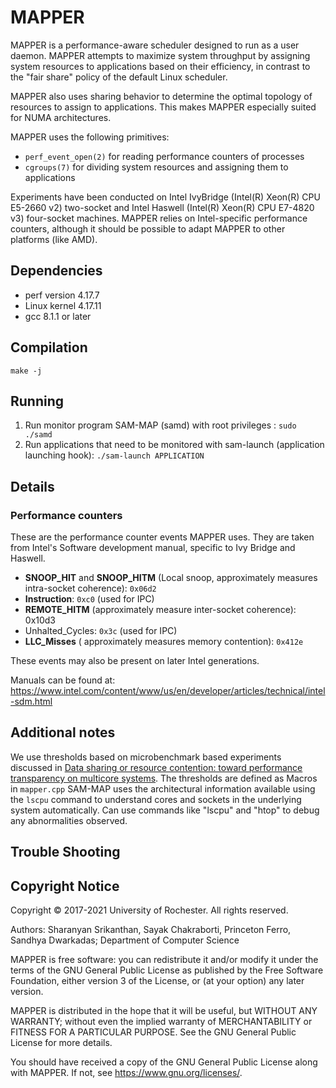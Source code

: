 # MAPPER
MAPPER is a performance-aware scheduler designed to run as a user daemon. MAPPER attempts to maximize system throughput by assigning system resources to applications based on their efficiency, in contrast to the "fair share" policy of the default Linux scheduler.

MAPPER also uses sharing behavior to determine the optimal topology of resources to assign to applications. This makes MAPPER especially suited for NUMA architectures.

MAPPER uses the following primitives:

- `perf_event_open(2)` for reading performance counters of processes
- `cgroups(7)` for dividing system resources and assigning them to applications

Experiments have been conducted on Intel IvyBridge (Intel(R) Xeon(R) CPU E5-2660 v2) two-socket and Intel Haswell (Intel(R) Xeon(R) CPU E7-4820 v3) four-socket machines. MAPPER relies on Intel-specific performance counters, although it should be possible to adapt MAPPER to other platforms (like AMD).

## Dependencies
- perf version 4.17.7
- Linux kernel 4.17.11
- gcc 8.1.1 or later

## Compilation
`make -j`

## Running
1) Run monitor program SAM-MAP (samd) with root privileges : `sudo ./samd`
2) Run applications that need to be monitored with sam-launch (application launching hook): `./sam-launch APPLICATION`

## Details

### Performance counters
These are the performance counter events MAPPER uses. They are taken from Intel's Software development manual, specific to Ivy Bridge and Haswell.

- **SNOOP_HIT** and **SNOOP_HITM** (Local snoop, approximately measures intra-socket coherence): `0x06d2`
- **Instruction**: `0xc0` (used for IPC)
- **REMOTE_HITM** (approximately measure inter-socket coherence): 0x10d3
- Unhalted_Cycles: `0x3c` (used for IPC)
- **LLC_Misses** ( approximately measures memory contention): `0x412e`

These events may also be present on later Intel generations.

Manuals can be found at: https://www.intel.com/content/www/us/en/developer/articles/technical/intel-sdm.html

Additional notes
----------------
We use thresholds based on microbenchmark based experiments discussed in [Data sharing or resource contention: toward performance transparency on multicore systems](https://dl.acm.org/citation.cfm?id=2813807). 
The thresholds are defined as Macros in `mapper.cpp` 
SAM-MAP uses the architectural information available using the `lscpu` command to understand cores and sockets in the underlying system automatically.
Can use commands like "lscpu" and "htop" to debug any abnormalities observed.


Trouble Shooting
----------------



Copyright Notice
----------------

Copyright &copy; 2017-2021 University of Rochester. All rights reserved.

Authors: Sharanyan Srikanthan, Sayak Chakraborti, Princeton Ferro, Sandhya Dwarkadas; Department of Computer Science

MAPPER is free software: you can redistribute it and/or modify
it under the terms of the GNU General Public License as published by
the Free Software Foundation, either version 3 of the License, or
(at your option) any later version.

MAPPER is distributed in the hope that it will be useful,
but WITHOUT ANY WARRANTY; without even the implied warranty of
MERCHANTABILITY or FITNESS FOR A PARTICULAR PURPOSE.  See the
GNU General Public License for more details.

You should have received a copy of the GNU General Public License
along with MAPPER.  If not, see <https://www.gnu.org/licenses/>.
